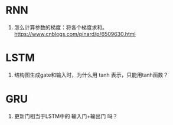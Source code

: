 # RNN

1. 怎么计算参数的梯度：将各个梯度求和。https://www.cnblogs.com/pinard/p/6509630.html



# LSTM

1. 结构图生成gate和输入时，为什么用 tanh 表示，只能用tanh函数？



# GRU

1. 更新门相当于LSTM中的 输入门+输出门 吗？

